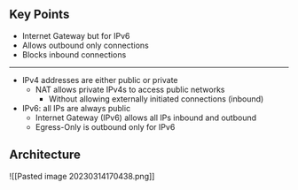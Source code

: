 ## Key Points

- Internet Gateway but for IPv6
- Allows outbound only connections
- Blocks inbound connections

---

- IPv4 addresses are either public or private
	- NAT allows private IPv4s to access public networks
		- Without allowing externally initiated connections (inbound)
- IPv6: all IPs are always public
	- Internet Gateway (IPv6) allows all IPs inbound and outbound
	- Egress-Only is outbound only for IPv6

## Architecture

![[Pasted image 20230314170438.png]]